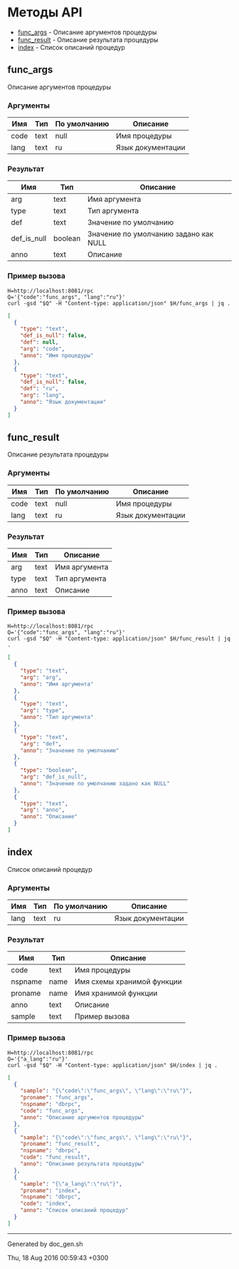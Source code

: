 
# Методы API

* [func_args](#func_args) - Описание аргументов процедуры
* [func_result](#func_result) - Описание результата процедуры
* [index](#index) - Список описаний процедур

## func_args

Описание аргументов процедуры

### Аргументы

Имя | Тип | По умолчанию | Описание
----|-----|--------------|---------
code | text | null | Имя процедуры
lang | text | ru | Язык документации

### Результат

Имя | Тип | Описание
----|-----|---------
arg | text | Имя аргумента
type | text | Тип аргумента
def | text | Значение по умолчанию
def_is_null | boolean | Значение по умолчанию задано как NULL
anno | text | Описание

### Пример вызова

```
H=http://localhost:8081/rpc
Q='{"code":"func_args", "lang":"ru"}'
curl -gsd "$Q" -H "Content-type: application/json" $H/func_args | jq .
```
```json
[
  {
    "type": "text",
    "def_is_null": false,
    "def": null,
    "arg": "code",
    "anno": "Имя процедуры"
  },
  {
    "type": "text",
    "def_is_null": false,
    "def": "ru",
    "arg": "lang",
    "anno": "Язык документации"
  }
]
```


## func_result

Описание результата процедуры

### Аргументы

Имя | Тип | По умолчанию | Описание
----|-----|--------------|---------
code | text | null | Имя процедуры
lang | text | ru | Язык документации

### Результат

Имя | Тип | Описание
----|-----|---------
arg | text | Имя аргумента
type | text | Тип аргумента
anno | text | Описание

### Пример вызова

```
H=http://localhost:8081/rpc
Q='{"code":"func_args", "lang":"ru"}'
curl -gsd "$Q" -H "Content-type: application/json" $H/func_result | jq .
```
```json
[
  {
    "type": "text",
    "arg": "arg",
    "anno": "Имя аргумента"
  },
  {
    "type": "text",
    "arg": "type",
    "anno": "Тип аргумента"
  },
  {
    "type": "text",
    "arg": "def",
    "anno": "Значение по умолчанию"
  },
  {
    "type": "boolean",
    "arg": "def_is_null",
    "anno": "Значение по умолчанию задано как NULL"
  },
  {
    "type": "text",
    "arg": "anno",
    "anno": "Описание"
  }
]
```


## index

Список описаний процедур

### Аргументы

Имя | Тип | По умолчанию | Описание
----|-----|--------------|---------
lang | text | ru | Язык документации

### Результат

Имя | Тип | Описание
----|-----|---------
code | text | Имя процедуры
nspname | name | Имя схемы хранимой функции
proname | name | Имя хранимой функции
anno | text | Описание
sample | text | Пример вызова

### Пример вызова

```
H=http://localhost:8081/rpc
Q='{"a_lang":"ru"}'
curl -gsd "$Q" -H "Content-type: application/json" $H/index | jq .
```
```json
[
  {
    "sample": "{\"code\":\"func_args\", \"lang\":\"ru\"}",
    "proname": "func_args",
    "nspname": "dbrpc",
    "code": "func_args",
    "anno": "Описание аргументов процедуры"
  },
  {
    "sample": "{\"code\":\"func_args\", \"lang\":\"ru\"}",
    "proname": "func_result",
    "nspname": "dbrpc",
    "code": "func_result",
    "anno": "Описание результата процедуры"
  },
  {
    "sample": "{\"a_lang\":\"ru\"}",
    "proname": "index",
    "nspname": "dbrpc",
    "code": "index",
    "anno": "Список описаний процедур"
  }
]
```


---

Generated by doc_gen.sh

Thu, 18 Aug 2016 00:59:43 +0300
